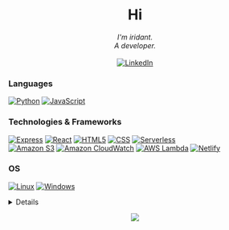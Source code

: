 <h1 align="center">Hi</h1>

<p align="center">
    <i>
        I'm iridant.<br>
        A developer.<br>
    </i><br>
    <a href="https://www.linkedin.com/in/odevie">
        <img src="https://img.shields.io/badge/LinkedIn-blue?style=flat-square&logo=linkedin" alt="LinkedIn">
    </a>

### Languages
[![Python](https://img.shields.io/badge/python-black?style=for-the-badge&logo=python)](https://github.com/iridant)
[![JavaScript](https://img.shields.io/badge/javascript-black?style=for-the-badge&logo=javascript)](https://github.com/iridant)

### Technologies & Frameworks
[![Express](https://img.shields.io/badge/express-black?style=for-the-badge&logo=express)](https://github.com/iridant)
[![React](https://img.shields.io/badge/react-black?style=for-the-badge&logo=react)](https://github.com/iridant)
[![HTML5](https://img.shields.io/badge/html5-black?style=for-the-badge&logo=html5)](https://github.com/iridant)
[![CSS](https://img.shields.io/badge/css-black?style=for-the-badge&logo=css3)](https://github.com/iridant)
[![Serverless](https://img.shields.io/badge/serverless-black?style=for-the-badge&logo=serverless)](https://github.com/iridant)<br>
[![Amazon S3](https://img.shields.io/badge/AWS%20S3-black?style=for-the-badge&logo=amazons3)](https://github.com/iridant)
[![Amazon CloudWatch](https://img.shields.io/badge/AWS%20CloudWatch-black?style=for-the-badge&logo=amazoncloudwatch)](https://github.com/iridant)
[![AWS Lambda](https://img.shields.io/badge/AWS%20Lambda-black?style=for-the-badge&logo=awslambda)](https://github.com/iridant)
[![Netlify](https://img.shields.io/badge/Netlify-black?style=for-the-badge&logo=netlify)](https://github.com/iridant)

### OS
[![Linux](https://img.shields.io/badge/linux-black?style=for-the-badge&logo=archlinux)](https://github.com/iridant)
[![Windows](https://img.shields.io/badge/Windows-black?style=for-the-badge&logo=Windows)](https://github.com/iridant)

<details>
<p align="center">
  <a href="https://github.com/iridant">
    <img src="http://github-profile-summary-cards.vercel.app/api/cards/profile-details?username=iridant&theme=transparent" />
  </a>
  <a href="https://github.com/iridant">
    <img src="https://github-readme-streak-stats.herokuapp.com/?user=iridant&hide_border=true&card_width=338&theme=transparent" />
  </a>
  <a href="https://github.com/iridant">
    <img src="http://github-profile-summary-cards.vercel.app/api/cards/stats?username=iridant&theme=transparent" />
  </a>
  <a href="https://github.com/iridant">
    <img src="https://github-readme-stats.vercel.app/api/top-langs/?username=iridant&langs_count=10&exclude_repo=&hide=jupyter%20notebook,vim%20script,cmake,makefile,batchfile,emacs%20lisp,css,html&layout=default&card_width=699&hide_border=true&theme=transparent" />
  </a>
</p>
</details>

<p align="center">
  <a href="https://github.com/iridant">
    <img src="https://komarev.com/ghpvc/?username=iridant&color=blue&style=flat)" />
  </a>
</p>

<!--
**iridant/iridant** is a ✨ _special_ ✨ repository because its `README.md` (this file) appears on your GitHub profile.

Here are some ideas to get you started:

- 🔭 I’m currently working on ...
- 🌱 I’m currently learning ...
- 👯 I’m looking to collaborate on ...
- 🤔 I’m looking for help with ...
- 💬 Ask me about ...
- 📫 How to reach me: ...
- 😄 Pronouns: ...
- ⚡ Fun fact: ...
-->
